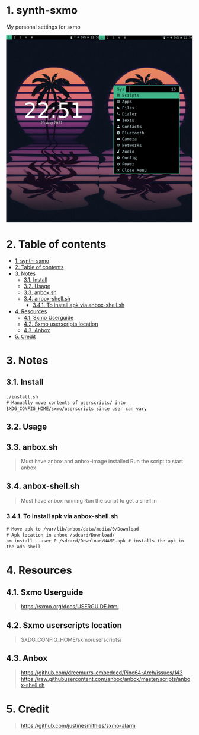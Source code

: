 # 1. synth-sxmo
My personal settings for sxmo

![Example](examples/example1.png)

# 2. Table of contents
- [1. synth-sxmo](#1-synth-sxmo)
- [2. Table of contents](#2-table-of-contents)
- [3. Notes](#3-notes)
  - [3.1. Install](#31-install)
  - [3.2. Usage](#32-usage)
  - [3.3. anbox.sh](#33-anboxsh)
  - [3.4. anbox-shell.sh](#34-anbox-shellsh)
    - [3.4.1. To install apk via anbox-shell.sh](#341-to-install-apk-via-anbox-shellsh)
- [4. Resources](#4-resources)
  - [4.1. Sxmo Userguide](#41-sxmo-userguide)
  - [4.2. Sxmo userscripts location](#42-sxmo-userscripts-location)
  - [4.3. Anbox](#43-anbox)
- [5. Credit](#5-credit)

# 3. Notes
## 3.1. Install
```
./install.sh
# Manually move contents of userscripts/ into $XDG_CONFIG_HOME/sxmo/userscripts since user can vary
```
## 3.2. Usage
## 3.3. anbox.sh
> Must have anbox and anbox-image installed
> Run the script to start anbox
## 3.4. anbox-shell.sh
> Must have anbox running
> Run the script to get a shell in
### 3.4.1. To install apk via anbox-shell.sh
```
# Move apk to /var/lib/anbox/data/media/0/Download
# Apk location in anbox /sdcard/Download/
pm install --user 0 /sdcard/Download/NAME.apk # installs the apk in the adb shell
```

# 4. Resources
## 4.1. Sxmo Userguide
> https://sxmo.org/docs/USERGUIDE.html
## 4.2. Sxmo userscripts location
> $XDG_CONFIG_HOME/sxmo/userscripts/

## 4.3. Anbox
> https://github.com/dreemurrs-embedded/Pine64-Arch/issues/143
> https://raw.githubusercontent.com/anbox/anbox/master/scripts/anbox-shell.sh

# 5. Credit
> https://github.com/justinesmithies/sxmo-alarm
